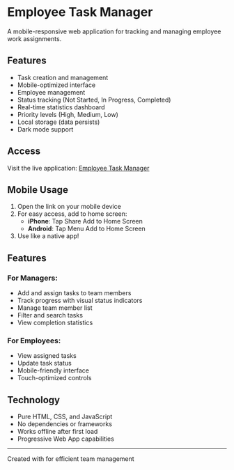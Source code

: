 ﻿# Employee Task Manager

A mobile-responsive web application for tracking and managing employee work assignments.

## Features

-  Task creation and management
-  Mobile-optimized interface
-  Employee management
-  Status tracking (Not Started, In Progress, Completed)
-  Real-time statistics dashboard
-  Priority levels (High, Medium, Low)
-  Local storage (data persists)
-  Dark mode support

## Access

Visit the live application: [Employee Task Manager](https://your-username.github.io/employee-task-manager/)

## Mobile Usage

1. Open the link on your mobile device
2. For easy access, add to home screen:
   - **iPhone**: Tap Share  Add to Home Screen
   - **Android**: Tap Menu  Add to Home Screen
3. Use like a native app!

## Features

### For Managers:
- Add and assign tasks to team members
- Track progress with visual status indicators
- Manage team member list
- Filter and search tasks
- View completion statistics

### For Employees:
- View assigned tasks
- Update task status
- Mobile-friendly interface
- Touch-optimized controls

## Technology

- Pure HTML, CSS, and JavaScript
- No dependencies or frameworks
- Works offline after first load
- Progressive Web App capabilities

---

Created with  for efficient team management
